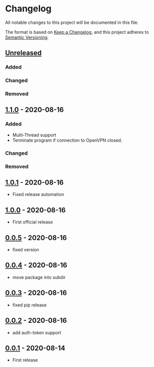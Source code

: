 # Changelog

All notable changes to this project will be documented in this file.

The format is based on [Keep a Changelog](https://keepachangelog.com/en/1.0.0/),
and this project adheres to [Semantic Versioning](https://semver.org/spec/v2.0.0.html).

## [Unreleased]

### Added

### Changed

### Removed

## [1.1.0] - 2020-08-16

### Added
* Multi-Thread support
* Terminate program if connection to OpenVPN closed.

### Changed

### Removed

## [1.0.1] - 2020-08-16

- Fixed release automation

## [1.0.0] - 2020-08-16

- First official release

## [0.0.5] - 2020-08-16

- fixed version

## [0.0.4] - 2020-08-16

- move package into subdir

## [0.0.3] - 2020-08-16

- fixed pip release

## [0.0.2] - 2020-08-16

- add auth-token support

## [0.0.1] - 2020-08-14

- First release

[unreleased]: https://github.com/jkroepke/openvpn-auth-azure-ad/compare/v1.1.0...HEAD
[1.1.0]: https://github.com/jkroepke/openvpn-auth-azure-ad/releases/tag/v1.1.0
[1.0.1]: https://github.com/jkroepke/openvpn-auth-azure-ad/releases/tag/v1.0.1
[1.0.0]: https://github.com/jkroepke/openvpn-auth-azure-ad/releases/tag/v1.0.0
[0.0.5]: https://github.com/jkroepke/openvpn-auth-azure-ad/releases/tag/v0.0.5
[0.0.4]: https://github.com/jkroepke/openvpn-auth-azure-ad/releases/tag/v0.0.4
[0.0.3]: https://github.com/jkroepke/openvpn-auth-azure-ad/releases/tag/v0.0.3
[0.0.2]: https://github.com/jkroepke/openvpn-auth-azure-ad/releases/tag/v0.0.2
[0.0.1]: https://github.com/jkroepke/openvpn-auth-azure-ad/releases/tag/v0.0.1

